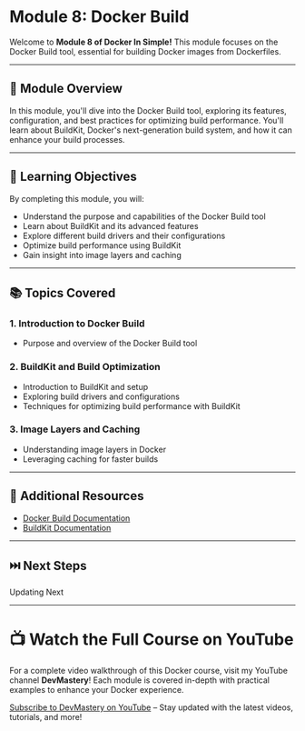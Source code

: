 # Module 8: Docker Build

Welcome to **Module 8 of Docker In Simple!** This module focuses on the Docker Build tool, essential for building Docker images from Dockerfiles.

---

## 📝 Module Overview

In this module, you'll dive into the Docker Build tool, exploring its features, configuration, and best practices for optimizing build performance. You'll learn about BuildKit, Docker's next-generation build system, and how it can enhance your build processes.

---

## 🎯 Learning Objectives

By completing this module, you will:
- Understand the purpose and capabilities of the Docker Build tool
- Learn about BuildKit and its advanced features
- Explore different build drivers and their configurations
- Optimize build performance using BuildKit
- Gain insight into image layers and caching

---

## 📚 Topics Covered

### 1. Introduction to Docker Build
   - Purpose and overview of the Docker Build tool

### 2. BuildKit and Build Optimization
   - Introduction to BuildKit and setup
   - Exploring build drivers and configurations
   - Techniques for optimizing build performance with BuildKit

### 3. Image Layers and Caching
   - Understanding image layers in Docker
   - Leveraging caching for faster builds

---

## 📖 Additional Resources

- [Docker Build Documentation](https://docs.docker.com/engine/reference/builder/)
- [BuildKit Documentation](https://docs.docker.com/develop/develop-images/build_enhancements/)

---

## ⏭️ Next Steps

Updating Next

---

# 📺 Watch the Full Course on YouTube

For a complete video walkthrough of this Docker course, visit my YouTube channel **DevMastery**! Each module is covered in-depth with practical examples to enhance your Docker experience.

[Subscribe to DevMastery on YouTube](https://www.youtube.com/@devmastery46) – Stay updated with the latest videos, tutorials, and more!
